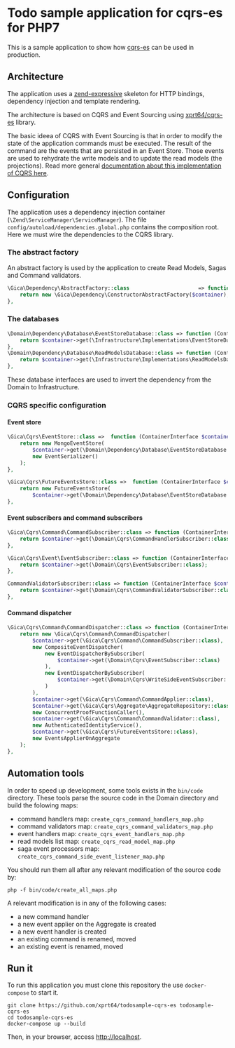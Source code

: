 # Todo sample application for cqrs-es for PHP7 #
This is a sample application to show how [cqrs-es](https://github.com/xprt64/cqrs-es "cqrs-es on github") can be used in production.

## Architecture ##

The application uses a [zend-expressive](https://zendframework.github.io/zend-expressive/ "https://zendframework.github.io/zend-expressive/") skeleton for HTTP bindings, dependency injection and template rendering.

The architecture is based on CQRS and Event Sourcing using [xprt64/cqrs-es](https://github.com/xprt64/cqrs-es "cqrs-es on github") library.

The basic ideea of CQRS with Event Sourcing is that in order to modify the state of the application commands must be executed.
The result of the command are the events that are persisted in an Event Store.
Those events are used to rehydrate the write models and to update the read models (the projections).
Read more general [documentation about this implementation of CQRS here](https://github.com/xprt64/cqrs-es/blob/master/DOCUMENTATION.md).

## Configuration ##
The application uses a dependency injection container (`\Zend\ServiceManager\ServiceManager`).
The file `config/autoload/dependencies.global.php` contains the composition root.
Here we must wire the dependencies to the CQRS library.

### The abstract factory ###

An abstract factory is used by the application to create Read Models, Sagas and Command validators.
```php
\Gica\Dependency\AbstractFactory::class                      => function (\Interop\Container\ContainerInterface $container) {
    return new \Gica\Dependency\ConstructorAbstractFactory($container);
},
```

### The databases ###

```php
\Domain\Dependency\Database\EventStoreDatabase::class => function (ContainerInterface $container) {
    return $container->get(\Infrastructure\Implementations\EventStoreDatabase::class);
},
\Domain\Dependency\Database\ReadModelsDatabase::class => function (ContainerInterface $container) {
    return $container->get(\Infrastructure\Implementations\ReadModelsDatabase::class);
},
```

These database interfaces are used to invert the dependency from the Domain to Infrastructure.

### CQRS specific configuration ###

#### Event store ####
```php
\Gica\Cqrs\EventStore::class =>  function (ContainerInterface $container) {
    return new MongoEventStore(
        $container->get(\Domain\Dependency\Database\EventStoreDatabase::class)->selectCollection('eventStore'),
        new EventSerializer()
    );
},

\Gica\Cqrs\FutureEventsStore::class =>  function (ContainerInterface $container) {
    return new FutureEventsStore(
        $container->get(\Domain\Dependency\Database\EventStoreDatabase::class)->selectCollection('futureEventStore'));
},
```

#### Event subscribers and command subscribers ####

```php
\Gica\Cqrs\Command\CommandSubscriber::class => function (ContainerInterface $container) {
    return $container->get(\Domain\Cqrs\CommandHandlerSubscriber::class);
},

\Gica\Cqrs\Event\EventSubscriber::class => function (ContainerInterface $container) {
    return $container->get(\Domain\Cqrs\EventSubscriber::class);
},

CommandValidatorSubscriber::class => function (ContainerInterface $container) {
    return $container->get(\Domain\Cqrs\CommandValidatorSubscriber::class);
},
```

#### Command dispatcher ####

```php
\Gica\Cqrs\Command\CommandDispatcher::class => function (ContainerInterface $container) {
    return new \Gica\Cqrs\Command\CommandDispatcher(
        $container->get(\Gica\Cqrs\Command\CommandSubscriber::class),
        new CompositeEventDispatcher(
            new EventDispatcherBySubscriber(
                $container->get(\Domain\Cqrs\EventSubscriber::class)
            ),
            new EventDispatcherBySubscriber(
                $container->get(\Domain\Cqrs\WriteSideEventSubscriber::class)
            )
        ),
        $container->get(\Gica\Cqrs\Command\CommandApplier::class),
        $container->get(\Gica\Cqrs\Aggregate\AggregateRepository::class),
        new ConcurrentProofFunctionCaller(),
        $container->get(\Gica\Cqrs\Command\CommandValidator::class),
        new AuthenticatedIdentityService(),
        $container->get(\Gica\Cqrs\FutureEventsStore::class),
        new EventsApplierOnAggregate
    );
},
```

## Automation tools ##
In order to speed up development, some tools exists in the `bin/code` directory.
These tools parse the source code in the Domain directory and build the folowing maps:
- command handlers map: `create_cqrs_command_handlers_map.php`
- command validators map: `create_cqrs_command_validators_map.php`
- event handlers map: `create_cqrs_event_handlers_map.php`
- read models list map: `create_cqrs_read_model_map.php`
- saga event processors map: `create_cqrs_command_side_event_listener_map.php`

You should run them all after any relevant modification of the source code by:
```
php -f bin/code/create_all_maps.php
```

A relevant modification is in any of the following cases:
- a new command handler
- a new event applier on the Aggregate is created
- a new event handler is created
- an existing command is renamed, moved
- an existing event is renamed, moved

## Run it ##

To run this application you must clone this repository the use `docker-compose` to start it.

```
git clone https://github.com/xprt64/todosample-cqrs-es todosample-cqrs-es
cd todosample-cqrs-es
docker-compose up --build
```

Then, in your browser, access [http://localhost](http://localhost).


